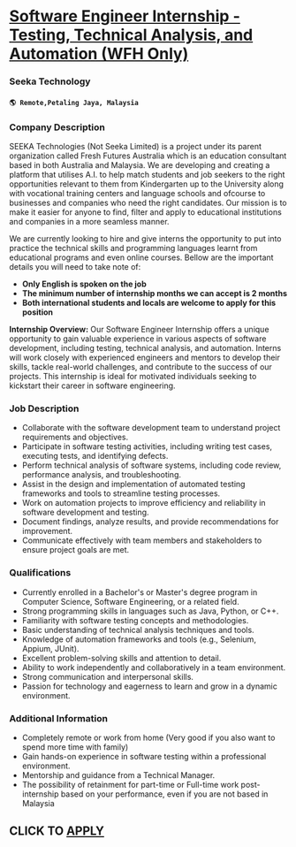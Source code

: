 # [Software Engineer Internship - Testing, Technical Analysis, and Automation (WFH Only)](https://www.remotewlb.com/apply/software-engineer-internship-testing-technical-analysis-and-automation-wfh-only-113883)  
### Seeka Technology  
#### `🌎 Remote,Petaling Jaya, Malaysia`  

### **Company Description**

SEEKA Technologies (Not Seeka Limited) is a project under its parent organization called Fresh Futures Australia which is an education consultant based in both Australia and Malaysia. We are developing and creating a platform that utilises A.I. to help match students and job seekers to the right opportunities relevant to them from Kindergarten up to the University along with vocational training centers and language schools and ofcourse to businesses and companies who need the right candidates. Our mission is to make it easier for anyone to find, filter and apply to educational institutions and companies in a more seamless manner.

We are currently looking to hire and give interns the opportunity to put into practice the technical skills and programming languages learnt from educational programs and even online courses. Bellow are the important details you will need to take note of:

  *  **Only English is spoken on the job**
  *  **The minimum number of internship months we can accept is 2 months**
  *  **Both international students and locals are welcome to apply for this position**

 **Internship Overview:** Our Software Engineer Internship offers a unique opportunity to gain valuable experience in various aspects of software development, including testing, technical analysis, and automation. Interns will work closely with experienced engineers and mentors to develop their skills, tackle real-world challenges, and contribute to the success of our projects. This internship is ideal for motivated individuals seeking to kickstart their career in software engineering.

###  **Job Description**

  * Collaborate with the software development team to understand project requirements and objectives.
  * Participate in software testing activities, including writing test cases, executing tests, and identifying defects.
  * Perform technical analysis of software systems, including code review, performance analysis, and troubleshooting.
  * Assist in the design and implementation of automated testing frameworks and tools to streamline testing processes.
  * Work on automation projects to improve efficiency and reliability in software development and testing.
  * Document findings, analyze results, and provide recommendations for improvement.
  * Communicate effectively with team members and stakeholders to ensure project goals are met.

###  **Qualifications**

  * Currently enrolled in a Bachelor's or Master's degree program in Computer Science, Software Engineering, or a related field.
  * Strong programming skills in languages such as Java, Python, or C++.
  * Familiarity with software testing concepts and methodologies.
  * Basic understanding of technical analysis techniques and tools.
  * Knowledge of automation frameworks and tools (e.g., Selenium, Appium, JUnit).
  * Excellent problem-solving skills and attention to detail.
  * Ability to work independently and collaboratively in a team environment.
  * Strong communication and interpersonal skills.
  * Passion for technology and eagerness to learn and grow in a dynamic environment.

###  **Additional Information**

  * Completely remote or work from home (Very good if you also want to spend more time with family)
  * Gain hands-on experience in software testing within a professional environment.
  * Mentorship and guidance from a Technical Manager.
  * The possibility of retainment for part-time or Full-time work post-internship based on your performance, even if you are not based in Malaysia

  
## CLICK TO [APPLY](https://www.remotewlb.com/apply/software-engineer-internship-testing-technical-analysis-and-automation-wfh-only-113883)

